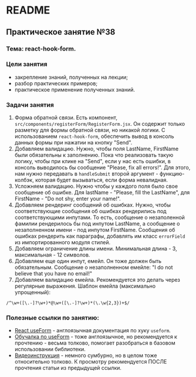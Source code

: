 # README

## Практическое занятие №38

### Тема: react-hook-form.

### Цели занятия
- закрепление знаний, полученных на лекции;
- разбор практических примеров;
- практическое применение полученных знаний.

### Задачи занятия
1. Форма обратной связи. Есть компонент, `src/components/registerForm/RegisterForm.jsx`. Он содержит только разметку для формы обратной связи, но никакой логики. С использованием `react-hook-form`, обеспечить вывод в консоль данных формы при нажатии на кнопку "Send".
2. Добавляем валидацию. Нужно, чтобы поля LastName, FirstName были обязательны к заполнению. Пока что реализовать такую логику, чтобы при клике на "Send", если у нас есть ошибки, в консоль выводилось бы сообщение "Please, fix all errors!". Для этого, нам нужно передавать в `handleSubmit` второй аргумент - функцию-колбэк, которая будет вызываться, если форма невалидная.
3. Усложняем валидацию. Нужно чтобы у каждого поля было свое сообщение об ошибке. Для lastName - "Please, fill the LastName", для FirstName - "Do not shy, enter your name!".
4. Добавляем рендеринг сообщений об ошибках. Нужно, чтобы соответствующие сообщения об ошибках рендерились под соответствующими инпутами. То есть, сообщение о незаполенной фамилии рендерилось бы под инпутом LastName, а сообщение о незаполненном имени - под инпутом FirstName. Сообщения об ошибках рендерить как параграфы, добавлять им класс `errorField` из импортированного модуля стилей.
5. Добавляем ограничение длины имени. Минимальная длина - 3, максимальная - 12 символов.
6. Добавляем еще один инпут, емейл. Он тоже должен быть обязательным. Сообщение о незаполненном емейле: "I do not believe that you have no email!"
7. Добавляем валидацию емейла. Рекомендуется это делать через регулярные выражения. Шаблон емейла (максимально упрощенный):
```
/^\w+([\.-]?\w+)*@\w+([\.-]?\w+)*(\.\w{2,3})+$/
```

### Полезные ссылки по занятию:
 - [React useForm](https://www.react-hook-form.com/get-started/) - англоязычная документация по хуку `useform`.
 - [Обучалка по useForm](https://blog.logrocket.com/react-hook-form-complete-guide/) - тоже англоязычное, но рекомендуется к прочтению - весьма толково, помогает разобраться в базовом использовании библиотеки.
 - [Видеоинструкция](https://www.youtube.com/watch?v=1_4yH0C9iq0) - немного сумбурно, но в целом тоже относительно толково. К просмотру рекомендуется ПОСЛЕ прочтения статьи из предыдущей ссылки.